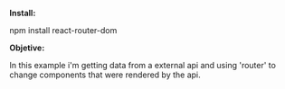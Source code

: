 <b>Install:</b>

npm install react-router-dom

<b>Objetive:</b>

In this example i'm getting data from a external api and using 'router' to change components that were rendered by the api.
